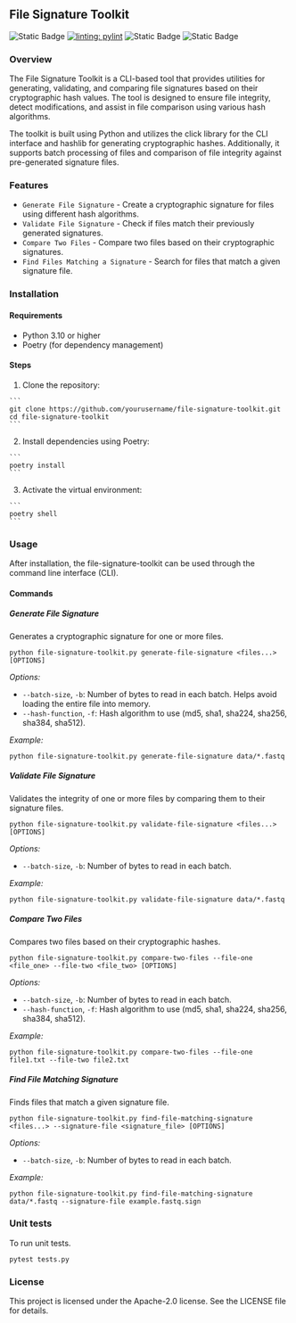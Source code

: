 ## File Signature Toolkit
![Static Badge](https://img.shields.io/badge/Python-3.10%7C3.11%7C3.12-blue)
[![linting: pylint](https://img.shields.io/badge/linting-pylint-yellowgreen)](https://github.com/pylint-dev/pylint)
![Static Badge](https://img.shields.io/badge/code_style-black-black)
![Static Badge](https://img.shields.io/badge/license-Apache_2.0-yellow)

### Overview
The File Signature Toolkit is a CLI-based tool that provides utilities for generating, validating, and comparing file signatures based on their cryptographic hash values. The tool is designed to ensure file integrity, detect modifications, and assist in file comparison using various hash algorithms.

The toolkit is built using Python and utilizes the click library for the CLI interface and hashlib for generating cryptographic hashes. Additionally, it supports batch processing of files and comparison of file integrity against pre-generated signature files.

### Features
- `Generate File Signature` - Create a cryptographic signature for files using different hash algorithms.
- `Validate File Signature` - Check if files match their previously generated signatures.
- `Compare Two Files` - Compare two files based on their cryptographic signatures.
- `Find Files Matching a Signature` - Search for files that match a given signature file.

### Installation

#### Requirements
- Python 3.10 or higher
- Poetry (for dependency management)

#### Steps
   1. Clone the repository:

    ```
    git clone https://github.com/yourusername/file-signature-toolkit.git
    cd file-signature-toolkit
    ```

   2. Install dependencies using Poetry:

    ```
    poetry install
    ```
   
   3. Activate the virtual environment:

    ```
    poetry shell
    ```

### Usage
After installation, the file-signature-toolkit can be used through the command line interface (CLI).

#### Commands
##### Generate File Signature

   Generates a cryptographic signature for one or more files.

   ```
   python file-signature-toolkit.py generate-file-signature <files...> [OPTIONS]
   ```
   
   *Options:*

   - `--batch-size`, `-b`: Number of bytes to read in each batch. Helps avoid loading the entire file into memory.
   - `--hash-function`, `-f`: Hash algorithm to use (md5, sha1, sha224, sha256, sha384, sha512).

   *Example:*
 

   ```
   python file-signature-toolkit.py generate-file-signature data/*.fastq 
   ```

##### Validate File Signature

   Validates the integrity of one or more files by comparing them to their signature files.
   
   ```
   python file-signature-toolkit.py validate-file-signature <files...> [OPTIONS]
   ```
   
   *Options:*
   
   - `--batch-size`, `-b`: Number of bytes to read in each batch.
   
   *Example:*
   
   ```
   python file-signature-toolkit.py validate-file-signature data/*.fastq
   ```

##### Compare Two Files

   Compares two files based on their cryptographic hashes.
   
   ```
   python file-signature-toolkit.py compare-two-files --file-one <file_one> --file-two <file_two> [OPTIONS]
   ```
   
   *Options:*
   
   - `--batch-size`, `-b`: Number of bytes to read in each batch.
   - `--hash-function`, `-f`: Hash algorithm to use (md5, sha1, sha224, sha256, sha384, sha512).
   
   *Example:*
   
   ```
   python file-signature-toolkit.py compare-two-files --file-one file1.txt --file-two file2.txt
   ```

##### Find File Matching Signature

   Finds files that match a given signature file.
   
   ```
   python file-signature-toolkit.py find-file-matching-signature <files...> --signature-file <signature_file> [OPTIONS]
   ```
   
   *Options:*
   
   - `--batch-size`, `-b`: Number of bytes to read in each batch.
   
   *Example:*
   
   ```
   python file-signature-toolkit.py find-file-matching-signature data/*.fastq --signature-file example.fastq.sign
   ```

### Unit tests
To run unit tests.

```
pytest tests.py 
```

### License
This project is licensed under the Apache-2.0 license. See the LICENSE file for details.
